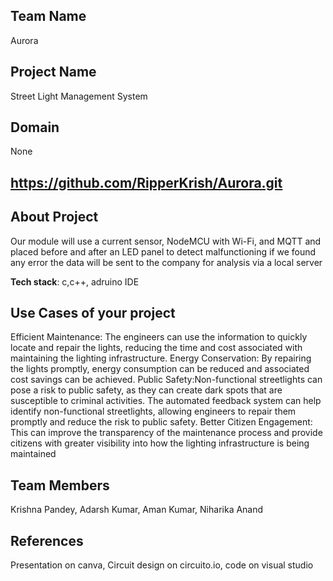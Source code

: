 ## Team Name 
Aurora
## Project Name
Street Light Management System

## Domain
None



## https://github.com/RipperKrish/Aurora.git

## About Project
Our  module will use a current sensor, NodeMCU with Wi-Fi, and MQTT and placed before and after an LED panel to detect malfunctioning  if we found any error the data will be sent to the company for analysis via a local server







**Tech stack**:
c,c++, adruino IDE

 

## Use Cases of your project
Efficient Maintenance: The engineers can use the information to quickly locate and repair the lights, reducing the time and cost associated with maintaining the lighting infrastructure.
Energy Conservation: By repairing the lights promptly, energy consumption can be reduced and associated cost savings can be achieved.
Public Safety:Non-functional streetlights can pose a risk to public safety, as they can create dark spots that are susceptible to criminal activities. The automated feedback system can help identify non-functional streetlights, allowing engineers to repair them promptly and reduce the risk to public safety.
Better Citizen Engagement: This can improve the transparency of the maintenance process and provide citizens with greater visibility into how the lighting infrastructure is being maintained


## Team Members
Krishna Pandey,
Adarsh Kumar,
Aman Kumar,
Niharika Anand


## References
Presentation on canva,
Circuit design on circuito.io,
code on visual studio
